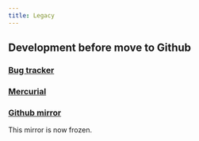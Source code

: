 ```yaml
---
title: Legacy
---
```

## Development before move to Github

### [Bug tracker](https://bugs.jython.org/)

### [Mercurial](https://hg.python.org/jython/)

### [Github mirror](https://github.com/jython/frozen-mirror/)
This mirror is now frozen.
